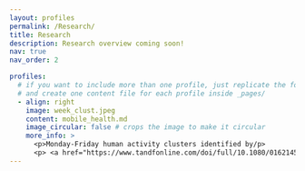 ```yaml
---
layout: profiles
permalink: /Research/
title: Research
description: Research overview coming soon!
nav: true
nav_order: 2

profiles:
  # if you want to include more than one profile, just replicate the following block
  # and create one content file for each profile inside _pages/
  - align: right
    image: week_clust.jpeg
    content: mobile_health.md
    image_circular: false # crops the image to make it circular
    more_info: >
      <p>Monday-Friday human activity clusters identified by/p>
      <p> <a href="https://www.tandfonline.com/doi/full/10.1080/01621459.2025.2506196">Adjacency Matrix Decomposition Clustering</a></p>
---
```

